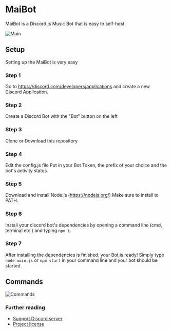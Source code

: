 # MaiBot
MaiBot is a Discord.js Music Bot that is easy to self-host.


![Main](https://i.imgur.com/iL6cYy4.png)

## Setup
Setting up the MaiBot is very easy

### Step 1
Go to https://discord.com/developers/applications and create a new Discord Application.
### Step 2
Create a Discord Bot with the "Bot" button on the left
### Step 3
Clone or Download this repository
### Step 4
Edit the config.js file
Put in your Bot Token, the prefix of your choice and the bot's activity status.
### Step 5
Download and install Node.js (https://nodejs.org/)
Make sure to install to PATH.
### Step 6
Install your discord bot's dependencies by opening a command line (cmd, terminal etc.) and typing `npm i`.
### Step 7
After installing the dependencies is finished, your Bot is ready!
Simply type `node main.js` or `npm start` in your command line and your bot should be started.
## Commands

![Commands](https://i.imgur.com/sHepqOj.png)



### Further reading

* [Support Discord server](https://discord.gg/SA3FGx3cdv)
* [Project license](LICENSE)

